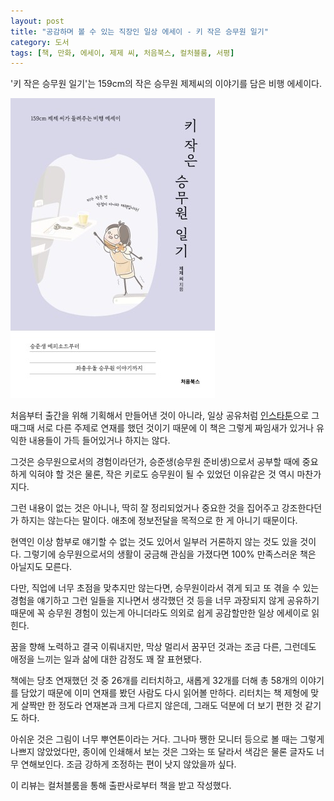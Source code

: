```yaml
---
layout: post
title: "공감하며 볼 수 있는 직장인 일상 에세이 - 키 작은 승무원 일기"
category: 도서
tags: [책, 만화, 에세이, 제제 씨, 처음북스, 컬처블룸, 서평]
---
```


'키 작은 승무원 일기'는
159cm의 작은 승무원 제제씨의 이야기를 담은 비행 에세이다.

![표지](/images/jeje-little-flight-attendant-diary-comic-book-h480.jpg)

처음부터 출간을 위해 기획해서 만들어낸 것이 아니라,
일상 공유처럼 [인스타툰](https://www.instagram.com/jeje_little/)으로
그때그때 서로 다른 주제로 연재를 했던 것이기 때문에
이 책은 그렇게 짜임새가 있거나
유익한 내용들이 가득 들어있거나 하지는 않다.

그것은 승무원으로서의 경험이라던가,
승준생(승무원 준비생)으로서 공부할 때에 중요하게 익혀야 할 것은 물론,
작은 키로도 승무원이 될 수 있었던 이유같은 것 역시 마찬가지다.

그런 내용이 없는 것은 아니나,
딱히 잘 정리되었거나 중요한 것을 집어주고 강조한다던가 하지는 않는다는 말이다.
애초에 정보전달을 목적으로 한 게 아니기 때문이다.

현역인 이상 함부로 얘기할 수 없는 것도 있어서
일부러 거론하지 않는 것도 있을 것이다.
그렇기에 승무원으로서의 생활이 궁금해 관심을 가졌다면 100% 만족스러운 책은 아닐지도 모른다.

다만, 직업에 너무 초점을 맞추지만 않는다면,
승무원이라서 겪게 되고 또 겪을 수 있는 경험을 얘기하고
그런 일들을 지나면서 생각했던 것 등을
너무 과장되지 않게 공유하기 때문에
꼭 승무원 경험이 있는게 아니더라도 의외로 쉽게 공감할만한 일상 에세이로 읽힌다.

꿈을 향해 노력하고 결국 이뤄내지만,
막상 멀리서 꿈꾸던 것과는 조금 다른,
그런데도 애정을 느끼는 일과 삶에 대한 감정도 꽤 잘 표현됐다.

책에는 당초 연재했던 것 중 26개를 리터치하고,
새롭게 32개를 더해 총 58개의 이야기를 담았기 때문에
이미 연재를 봤던 사람도 다시 읽어볼 만하다.
리터치는 책 제형에 맞게 살짝만 한 정도라 연재본과 크게 다르지 않은데,
그래도 덕분에 더 보기 편한 것 같기도 하다.

아쉬운 것은 그림이 너무 뿌연톤이라는 거다.
그나마 쨍한 모니터 등으로 볼 때는 그렇게 나쁘지 않았었다만,
종이에 인쇄해서 보는 것은 그와는 또 달라서
색감은 물론 글자도 너무 연해보인다.
조금 강하게 조정하는 편이 낫지 않았을까 싶다.



<div class="im im-info">
이 리뷰는 컬처블룸을 통해 출판사로부터 책을 받고 작성했다.
</div>
